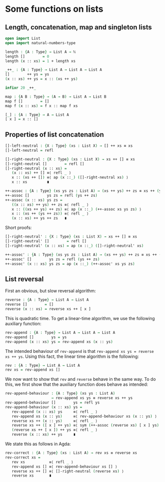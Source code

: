 <!--
```agda
{-# OPTIONS --without-K --safe #-}

module List-functions where

open import prelude
```
-->
# Some functions on lists

## Length, concatenation, map and singleton lists

```agda
open import List
open import natural-numbers-type

length : {A : Type} → List A → ℕ
length []        = 0
length (x :: xs) = 1 + length xs

_++_ : {A : Type} → List A → List A → List A
[]        ++ ys = ys
(x :: xs) ++ ys = x :: (xs ++ ys)

infixr 20 _++_

map : {A B : Type} → (A → B) → List A → List B
map f []        = []
map f (x :: xs) = f x :: map f xs

[_] : {A : Type} → A → List A
[ x ] = x :: []
```

## Properties of list concatenation

```agda
[]-left-neutral : {X : Type} (xs : List X) → [] ++ xs ≡ xs
[]-left-neutral = refl

[]-right-neutral : {X : Type} (xs : List X) → xs ++ [] ≡ xs
[]-right-neutral []        = refl []
[]-right-neutral (x :: xs) =
   (x :: xs) ++ [] ≡⟨ refl _ ⟩
   x :: (xs ++ []) ≡⟨ ap (x ::_) ([]-right-neutral xs) ⟩
   x :: xs         ∎

++-assoc : {A : Type} (xs ys zs : List A) → (xs ++ ys) ++ zs ≡ xs ++ (ys ++ zs)
++-assoc []        ys zs = refl (ys ++ zs)
++-assoc (x :: xs) ys zs =
   ((x :: xs) ++ ys) ++ zs ≡⟨ refl _ ⟩
   x :: ((xs ++ ys) ++ zs) ≡⟨ ap (x ::_) (++-assoc xs ys zs) ⟩
   x :: (xs ++ (ys ++ zs)) ≡⟨ refl _ ⟩
   (x :: xs) ++ ys ++ zs   ∎
```

Short proofs:
```agda
[]-right-neutral' : {X : Type} (xs : List X) → xs ++ [] ≡ xs
[]-right-neutral' []        = refl []
[]-right-neutral' (x :: xs) = ap (x ::_) ([]-right-neutral' xs)

++-assoc' : {A : Type} (xs ys zs : List A) → (xs ++ ys) ++ zs ≡ xs ++ (ys ++ zs)
++-assoc' []        ys zs = refl (ys ++ zs)
++-assoc' (x :: xs) ys zs = ap (x ::_) (++-assoc' xs ys zs)
```

## List reversal

First an obvious, but slow reversal algorithm:
```agda
reverse : {A : Type} → List A → List A
reverse []        = []
reverse (x :: xs) = reverse xs ++ [ x ]
```
This is quadratic time. To get a linear-time algorithm, we use the following auxiliary function:
```agda
rev-append : {A : Type} → List A → List A → List A
rev-append []        ys = ys
rev-append (x :: xs) ys = rev-append xs (x :: ys)
```
The intended behaviour of `rev-append` is that `rev-append xs ys = reverse xs ++ ys`.
Using this fact, the linear time algorithm is the following:
```agda
rev : {A : Type} → List A → List A
rev xs = rev-append xs []
```
We now want to show that `rev` and `reverse` behave in the same way. To do this, we first show that the auxiliary function does behave as intended:
```agda
rev-append-behaviour : {A : Type} (xs ys : List A)
                     → rev-append xs ys ≡ reverse xs ++ ys
rev-append-behaviour []        ys = refl ys
rev-append-behaviour (x :: xs) ys =
   rev-append (x :: xs) ys     ≡⟨ refl _ ⟩
   rev-append xs (x :: ys)     ≡⟨ rev-append-behaviour xs (x :: ys) ⟩
   reverse xs ++ (x :: ys)     ≡⟨ refl _ ⟩
   reverse xs ++ ([ x ] ++ ys) ≡⟨ sym (++-assoc (reverse xs) [ x ] ys) ⟩
   (reverse xs ++ [ x ]) ++ ys ≡⟨ refl _ ⟩
   reverse (x :: xs) ++ ys     ∎
```
We state this as follows in Agda:
```agda
rev-correct : {A : Type} (xs : List A) → rev xs ≡ reverse xs
rev-correct xs =
   rev xs           ≡⟨ refl _ ⟩
   rev-append xs [] ≡⟨ rev-append-behaviour xs [] ⟩
   reverse xs ++ [] ≡⟨ []-right-neutral (reverse xs) ⟩
   reverse xs       ∎
```
